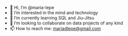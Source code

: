 - 👋 Hi, I’m @maria-lepe
- 👀 I’m interested in the mind and technology
- 🌱 I’m currently learning SQL and Jiu-Jitsu
- 💞️ I’m looking to collaborate on data projects of any kind
- 📫 How to reach me: mariadlepe@gmail.com

<!---
maria-lepe/maria-lepe is a ✨ special ✨ repository because its `README.md` (this file) appears on your GitHub profile.
You can click the Preview link to take a look at your changes.
--->
